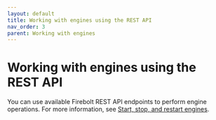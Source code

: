 ```yaml
---
layout: default
title: Working with engines using the REST API
nav_order: 3
parent: Working with engines
---
```


# Working with engines using the REST API

You can use available Firebolt REST API endpoints to perform engine operations. For more information, see [Start, stop, and restart engines](../developing-with-firebolt/connecting-via-rest-api.md#start-stop-and-restart-engines).
